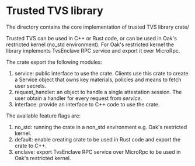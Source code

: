# Trusted TVS library

The directory contains the core implementation of trusted TVS library crate/

Trusted TVS can be used in C++ or Rust code, or can be used in Oak's restricted
kernel (no\_std environment). For Oak's restricted kernel the library implements
TvsEnclave RPC service and export it over MicroRpc.

The crate export the following modules:

1. service: public interface to use the crate. Clients use this crate to create
   a Service object that owns key materials, policies and means to fetch user
   secrets.
1. request\_handler: an object to handle a single attestation session. The user
   obtain a handler for every request from *service*.
1. interface: provide an interface to C++ code to use the crate.

The available feature flags are:

1. no\_std: running the crate in a non\_std environment e.g. Oak's restricted
   kernel.
1. default: enable creating crate to be used in Rust code and export the crate
   to C++.
1. enclave: export TvsEnclave RPC service over MicroRpc to be used in Oak's
   restricted kernel.
